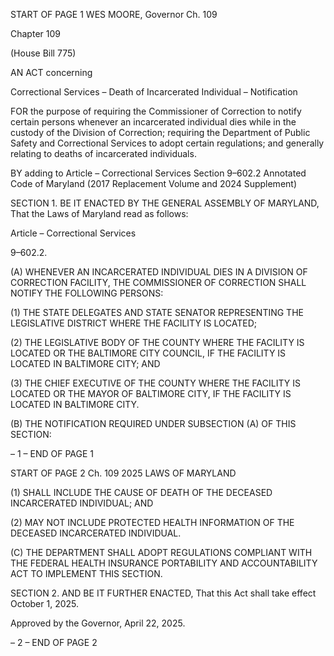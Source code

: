 START OF PAGE 1
WES MOORE, Governor Ch. 109

Chapter 109

(House Bill 775)

AN ACT concerning

Correctional Services – Death of Incarcerated Individual – Notification

FOR the purpose of requiring the Commissioner of Correction to notify certain persons
whenever an incarcerated individual dies while in the custody of the Division of
Correction; requiring the Department of Public Safety and Correctional Services to
adopt certain regulations; and generally relating to deaths of incarcerated
individuals.

BY adding to
Article – Correctional Services
Section 9–602.2
Annotated Code of Maryland
(2017 Replacement Volume and 2024 Supplement)

SECTION 1. BE IT ENACTED BY THE GENERAL ASSEMBLY OF MARYLAND,
That the Laws of Maryland read as follows:

Article – Correctional Services

9–602.2.

(A) WHENEVER AN INCARCERATED INDIVIDUAL DIES IN A DIVISION OF
CORRECTION FACILITY, THE COMMISSIONER OF CORRECTION SHALL NOTIFY THE
FOLLOWING PERSONS:

(1) THE STATE DELEGATES AND STATE SENATOR REPRESENTING
THE LEGISLATIVE DISTRICT WHERE THE FACILITY IS LOCATED;

(2) THE LEGISLATIVE BODY OF THE COUNTY WHERE THE FACILITY IS
LOCATED OR THE BALTIMORE CITY COUNCIL, IF THE FACILITY IS LOCATED IN
BALTIMORE CITY; AND

(3) THE CHIEF EXECUTIVE OF THE COUNTY WHERE THE FACILITY IS
LOCATED OR THE MAYOR OF BALTIMORE CITY, IF THE FACILITY IS LOCATED IN
BALTIMORE CITY.

(B) THE NOTIFICATION REQUIRED UNDER SUBSECTION (A) OF THIS
SECTION:

– 1 –
END OF PAGE 1

START OF PAGE 2
Ch. 109 2025 LAWS OF MARYLAND

(1) SHALL INCLUDE THE CAUSE OF DEATH OF THE DECEASED
INCARCERATED INDIVIDUAL; AND

(2) MAY NOT INCLUDE PROTECTED HEALTH INFORMATION OF THE
DECEASED INCARCERATED INDIVIDUAL.

(C) THE DEPARTMENT SHALL ADOPT REGULATIONS COMPLIANT WITH THE
FEDERAL HEALTH INSURANCE PORTABILITY AND ACCOUNTABILITY ACT TO
IMPLEMENT THIS SECTION.

SECTION 2. AND BE IT FURTHER ENACTED, That this Act shall take effect
October 1, 2025.

Approved by the Governor, April 22, 2025.

– 2 –
END OF PAGE 2